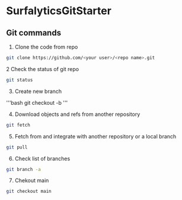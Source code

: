 # SurfalyticsGitStarter


## Git commands

1. Clone the code from repo

```bash
git clone https://github.com/<your user>/<repo name>.git
```

2 Check the status of git repo

```bash
git status
```

3. Create new branch

'''bash
git checkout -b <branch name>
'''

4. Download objects and refs from another repository

```bash
git fetch
```

5. Fetch from and integrate with another repository or a local branch

```bash
git pull
```

6. Check list of branches

```bash
git branch -a
```

7. Chekout main

```bash
git checkout main
```
